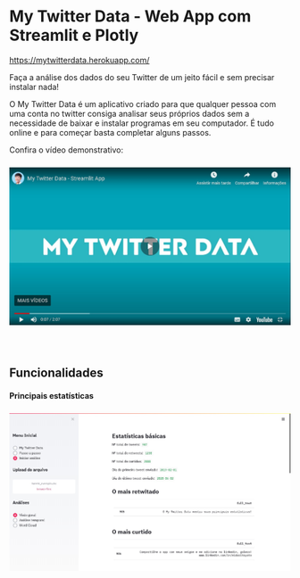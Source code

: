 # My Twitter Data - Web App com Streamlit e Plotly

https://mytwitterdata.herokuapp.com/

Faça a análise dos dados do seu Twitter de um jeito fácil e sem precisar instalar nada!

O My Twitter Data é um aplicativo criado para que qualquer pessoa com uma conta no twitter consiga analisar seus próprios dados sem a necessidade de baixar e instalar programas em seu computador. É tudo online e para começar basta completar alguns passos.

Confira o vídeo demonstrativo:

<h3 align="center">
  <a href="https://youtu.be/Cvcr_I27w8Q"><img src="https://github.com/MidoriToyota/My_Twitter_Data/blob/master/img/video.jpg" alt="Video demonstrativo" width="600px" />
  </a><br><br><br>
</h3>


## Funcionalidades

#### Principais estatísticas

<h3 align="center">
  <img src="https://github.com/MidoriToyota/My_Twitter_Data/blob/master/img/estatisticas.jpg" alt="Principais estatísticas" width="600px" />
  <br><br><br>
</h3>
